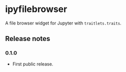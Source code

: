 # ipyfilebrowser
A file browser widget for Jupyter with `traitlets.traits`.

## Release notes

### 0.1.0

- First public release.

